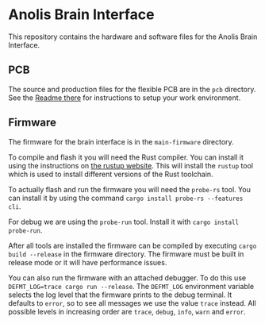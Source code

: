 # Anolis Brain Interface

This repository contains the hardware and software files for the Anolis Brain Interface.

## PCB

The source and production files for the flexible PCB are in the `pcb` directory.
See the [Readme there](pcb/README.md) for instructions to setup your work environment.

## Firmware

The firmware for the brain interface is in the `main-firmware` directory.

To compile and flash it you will need the Rust compiler.
You can install it using the instructions on [the rustup website](https://rustup.rs/).
This will install the `rustup` tool which is used to install different versions of the Rust toolchain.

To actually flash and run the firmware you will need the `probe-rs` tool.
You can install it by using the command `cargo install probe-rs --features cli`.

For debug we are using the `probe-run` tool.
Install it with `cargo install probe-run`.

After all tools are installed the firmware can be compiled by executing `cargo build --release` in the firmware directory.
The firmware must be built in release mode or it will have performance issues.

You can also run the firmware with an attached debugger.
To do this use `DEFMT_LOG=trace cargo run --release`.
The `DEFMT_LOG` environment variable selects the log level that the firmware prints to the debug terminal.
It defaults to `error`, so to see all messages we use the value `trace` instead.
All possible levels in increasing order are `trace`, `debug`, `info`, `warn` and `error`.
